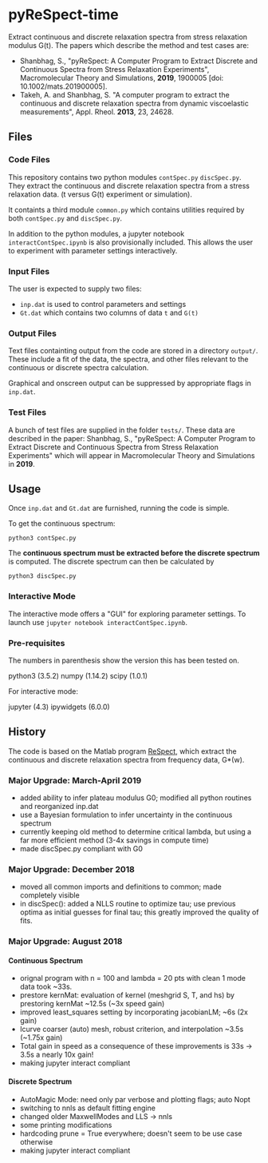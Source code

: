 # pyReSpect-time

Extract continuous and discrete relaxation spectra from stress relaxation modulus G(t). The papers which describe the method and test cases are:

+ Shanbhag, S., "pyReSpect: A Computer Program to Extract Discrete and Continuous Spectra from Stress Relaxation Experiments", Macromolecular Theory and Simulations, **2019**, 1900005 [doi: 10.1002/mats.201900005].
+ Takeh, A. and Shanbhag, S. "A computer program to extract the continuous and discrete relaxation spectra from dynamic viscoelastic measurements", Appl. Rheol. **2013**, 23, 24628. 

## Files

### Code Files

This repository contains two python modules `contSpec.py` `discSpec.py`. They extract the continuous and discrete relaxation spectra from a stress relaxation data. (t versus G(t) experiment or simulation).

It containts a third module `common.py` which contains utilities required by both `contSpec.py` and `discSpec.py`.

In addition to the python modules, a jupyter notebook `interactContSpec.ipynb` is also provisionally included. This allows the user to experiment with parameter settings interactively.

### Input Files

The user is expected to supply two files:

+ `inp.dat` is used to control parameters and settings
+ `Gt.dat` which contains two columns of data `t` and `G(t)`

### Output Files

Text files containting output from the code are stored in a directory `output/`. These include a fit of the data, the spectra, and other files relevant to the continuous or discrete spectra calculation. 

Graphical and onscreen output can be suppressed by appropriate flags in `inp.dat`.

### Test Files

A bunch of test files are supplied in the folder `tests/`. These data are described in the paper:
Shanbhag, S., "pyReSpect: A Computer Program to Extract Discrete and Continuous Spectra from Stress Relaxation Experiments" which will appear in Macromolecular Theory and Simulations in **2019**.

## Usage

Once `inp.dat` and `Gt.dat` are furnished, running the code is simple.

To get the continuous spectrum:

`python3 contSpec.py`

The **continuous spectrum must be extracted before the discrete spectrum** is computed. The discrete spectrum can then be calculated by

`python3 discSpec.py`

### Interactive Mode

The interactive mode offers a "GUI" for exploring parameter settings. To launch use `jupyter notebook interactContSpec.ipynb`.

### Pre-requisites

The numbers in parenthesis show the version this has been tested on. 

python3 (3.5.2)
numpy (1.14.2)
scipy (1.0.1)

For interactive mode:

jupyter (4.3)
ipywidgets (6.0.0)

## History

The code is based on the Matlab program [ReSpect](https://www.mathworks.com/matlabcentral/fileexchange/40458-respect), which extract the continuous and discrete relaxation spectra from frequency data, G*(w).

### Major Upgrade: March-April 2019
+ added ability to infer plateau modulus G0; modified all python routines and reorganized inp.dat
+ use a Bayesian formulation to infer uncertainty in the continuous spectrum
+ currently keeping old method to determine critical lambda, but using a far more efficient method (3-4x savings in compute time)
+ made discSpec.py compliant with G0

### Major Upgrade: December 2018

+ moved all common imports and definitions to common; made completely visible
+ in discSpec(): added a NLLS routine to optimize tau; use previous optima as initial guesses for final tau; this greatly improved the quality of fits.


### Major Upgrade: August 2018

#### Continuous Spectrum
+ orignal program with n = 100 and lambda = 20 pts with clean 1 mode data took ~33s.
+ prestore kernMat: evaluation of kernel (meshgrid S, T, and hs) by prestoring kernMat ~12.5s (~3x speed gain)
+ improved least_squares setting by incorporating jacobianLM; ~6s (2x gain)
+ lcurve coarser (auto) mesh, robust criterion, and interpolation ~3.5s (~1.75x gain)
+ Total gain in speed as a consequence of these improvements is 33s -> 3.5s a nearly 10x gain!
+ making jupyter interact compliant

#### Discrete Spectrum
+ AutoMagic Mode: need only par verbose and plotting flags; auto Nopt
+ switching to nnls as default fitting engine
+ changed older MaxwellModes and LLS -> nnls
+ some printing modifications
+ hardcoding prune = True everywhere; doesn't seem to be use case otherwise
+ making jupyter interact compliant

